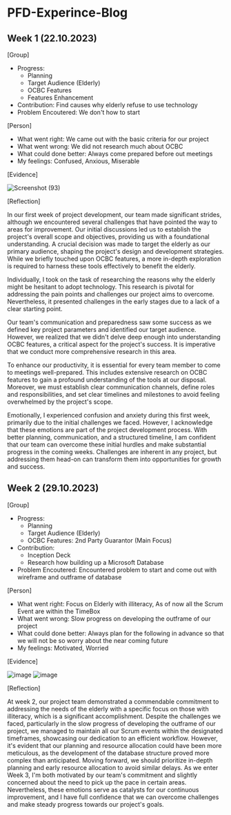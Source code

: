 # PFD-Experince-Blog

## Week 1 (22.10.2023)

[Group]
* Progress: 
  - Planning
  - Target Audience (Elderly)
  - OCBC Features
  - Features Enhancement
* Contribution: Find causes why elderly refuse to use technology
* Problem Encoutered: We don't how to start 


[Person]
* What went right: We came out with the basic criteria for our project
* What went wrong: We did not research much about OCBC
* What could done better: Always come prepared before out meetings 
* My feelings: Confused, Anxious, Miserable 

[Evidence]

![Screenshot (93)](https://github.com/jinjie-9/PFD-Experince-Blog/assets/115684616/8a08afa0-37b8-48b5-b466-a877ad5d8837)


[Reflection]

In our first week of project development, our team made significant strides, although we encountered several challenges that have pointed the way to areas for improvement. Our initial discussions led us to establish the project's overall scope and objectives, providing us with a foundational understanding. A crucial decision was made to target the elderly as our primary audience, shaping the project's design and development strategies. While we briefly touched upon OCBC features, a more in-depth exploration is required to harness these tools effectively to benefit the elderly.

Individually, I took on the task of researching the reasons why the elderly might be hesitant to adopt technology. This research is pivotal for addressing the pain points and challenges our project aims to overcome. Nevertheless, it presented challenges in the early stages due to a lack of a clear starting point.

Our team's communication and preparedness saw some success as we defined key project parameters and identified our target audience. However, we realized that we didn't delve deep enough into understanding OCBC features, a critical aspect for the project's success. It is imperative that we conduct more comprehensive research in this area.

To enhance our productivity, it is essential for every team member to come to meetings well-prepared. This includes extensive research on OCBC features to gain a profound understanding of the tools at our disposal. Moreover, we must establish clear communication channels, define roles and responsibilities, and set clear timelines and milestones to avoid feeling overwhelmed by the project's scope.

Emotionally, I experienced confusion and anxiety during this first week, primarily due to the initial challenges we faced. However, I acknowledge that these emotions are part of the project development process. With better planning, communication, and a structured timeline, I am confident that our team can overcome these initial hurdles and make substantial progress in the coming weeks. Challenges are inherent in any project, but addressing them head-on can transform them into opportunities for growth and success.

## Week 2 (29.10.2023)

[Group]
* Progress: 
  - Planning
  - Target Audience (Elderly)
  - OCBC Features: 2nd Party Guarantor (Main Focus)
* Contribution:
    - Inception Deck
    - Research how building up a Microsoft Database
* Problem Encoutered: Encountered problem to start and come out with wireframe and outframe of database 


[Person]
* What went right: Focus on Elderly with illiteracy, As of now all the Scrum Event are within the TimeBox
* What went wrong: Slow progress on developing the outframe of our project
* What could done better: Always plan for the following in advance so that we will not be so worry about the near coming future
* My feelings: Motivated, Worried

[Evidence]

![image](https://github.com/jinjie-9/PFD-Experince-Blog/assets/115684616/5a662676-45ac-4d31-b45e-36c90ca896c0)
![image](https://github.com/jinjie-9/PFD-Experince-Blog/assets/115684616/c19fa856-9f79-4cf9-a107-faddc806184c)


[Reflection]

At week 2, our project team demonstrated a commendable commitment to addressing the needs of the elderly with a specific focus on those with illiteracy, which is a significant accomplishment. Despite the challenges we faced, particularly in the slow progress of developing the outframe of our project, we managed to maintain all our Scrum events within the designated timeframes, showcasing our dedication to an efficient workflow. However, it's evident that our planning and resource allocation could have been more meticulous, as the development of the database structure proved more complex than anticipated. Moving forward, we should prioritize in-depth planning and early resource allocation to avoid similar delays. As we enter Week 3, I'm both motivated by our team's commitment and slightly concerned about the need to pick up the pace in certain areas. Nevertheless, these emotions serve as catalysts for our continuous improvement, and I have full confidence that we can overcome challenges and make steady progress towards our project's goals.
